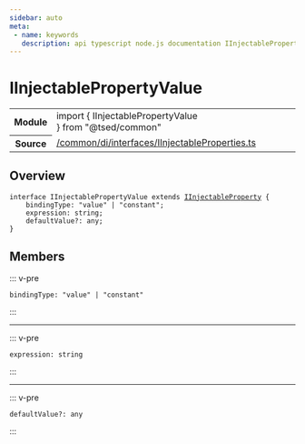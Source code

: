 ```yaml
---
sidebar: auto
meta:
 - name: keywords
   description: api typescript node.js documentation IInjectablePropertyValue interface
---
```

# IInjectablePropertyValue <Badge text="Interface" type="interface"/>
<!-- Summary -->
<section class="symbol-info"><table class="is-full-width"><tbody><tr><th>Module</th><td><div class="lang-typescript"><span class="token keyword">import</span> { IInjectablePropertyValue }&nbsp;<span class="token keyword">from</span>&nbsp;<span class="token string">"@tsed/common"</span></div></td></tr><tr><th>Source</th><td><a href="https://github.com/Romakita/ts-express-decorators/blob/v4.30.0/src//common/di/interfaces/IInjectableProperties.ts#L0-L0">/common/di/interfaces/IInjectableProperties.ts</a></td></tr></tbody></table></section>

<!-- Overview -->
## Overview


<pre><code class="typescript-lang "><span class="token keyword">interface</span> IInjectablePropertyValue <span class="token keyword">extends</span> <a href="/api/common/di/interfaces/IInjectableProperty.html"><span class="token">IInjectableProperty</span></a> <span class="token punctuation">{</span>
    bindingType<span class="token punctuation">:</span> <span class="token string">"value"</span> | "constant"<span class="token punctuation">;</span>
    expression<span class="token punctuation">:</span> <span class="token keyword">string</span><span class="token punctuation">;</span>
    defaultValue?<span class="token punctuation">:</span> <span class="token keyword">any</span><span class="token punctuation">;</span>
<span class="token punctuation">}</span></code></pre>



<!-- Members -->




## Members


::: v-pre

<div class="method-overview">
<pre><code class="typescript-lang ">bindingType<span class="token punctuation">:</span> <span class="token string">"value"</span> | "constant"</code></pre>

</div>



:::



***



::: v-pre

<div class="method-overview">
<pre><code class="typescript-lang ">expression<span class="token punctuation">:</span> <span class="token keyword">string</span></code></pre>

</div>



:::



***



::: v-pre

<div class="method-overview">
<pre><code class="typescript-lang ">defaultValue?<span class="token punctuation">:</span> <span class="token keyword">any</span></code></pre>

</div>



:::